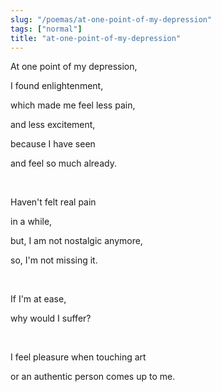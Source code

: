 ```yaml
---
slug: "/poemas/at-one-point-of-my-depression"
tags: ["normal"]
title: "at-one-point-of-my-depression"
---
```

At one point of my depression,

I found enlightenment,

which made me feel less pain,

and less excitement,

because I have seen

and feel so much already.

&nbsp;

Haven't felt real pain

in a while,

but, I am not nostalgic anymore,

so, I'm not missing it.

&nbsp;

If I'm at ease,

why would I suffer?

&nbsp;

I feel pleasure when touching art

or an authentic person comes up to me.
